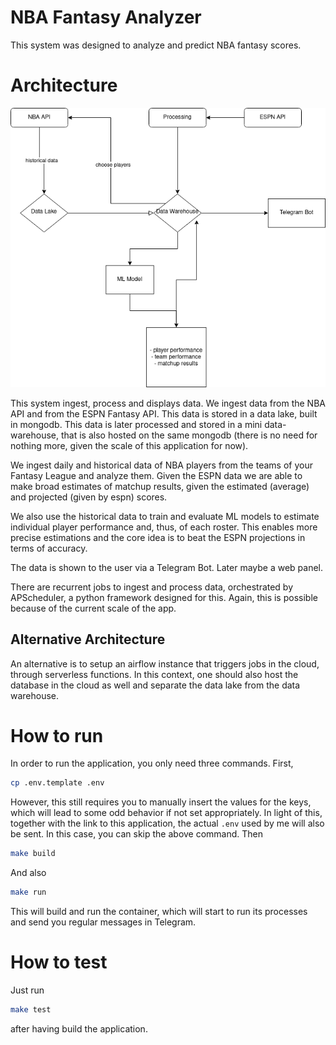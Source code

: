 # NBA Fantasy Analyzer

This system was designed to analyze and predict NBA fantasy scores. 

# Architecture

![Architecture.png](Architecture.png)

This system ingest, process and displays data. We ingest data from the NBA API and from the ESPN Fantasy API. 
This data is stored in a data lake, built in mongodb. This data is later processed and stored in a mini data-warehouse,
that is also hosted on the same mongodb (there is no need for nothing more, given the scale of this application for now). 

We ingest daily and historical data of NBA players from the teams of your Fantasy League and analyze them. Given the ESPN data
we are able to make broad estimates of matchup results, given the estimated (average) and projected (given by espn) scores. 

We also use the historical data to train and evaluate ML models to estimate individual player performance and, thus, 
of each roster. This enables more precise estimations and the core idea is to beat the ESPN projections in terms of 
accuracy. 

The data is shown to the user via a Telegram Bot. Later maybe a web panel.

There are recurrent jobs to ingest and process data, orchestrated by APScheduler, a python framework designed for this. 
Again, this is possible because of the current scale of the app. 

## Alternative Architecture

An alternative is to setup an airflow instance that triggers jobs in the cloud, through serverless functions. In this 
context, one should also host the database in the cloud as well and separate the data lake from the data warehouse. 

# How to run

In order to run the application, you only need three commands. First,
```bash
cp .env.template .env
```
However, this still requires you to manually insert the values for the keys, which will lead to some odd behavior if not
set appropriately. In light of this, together with the link to this application, the actual `.env` used by me will
also be sent. In this case, you can skip the above command. Then
```bash
make build
```
And also
```bash
make run
```

This will build and run the container, which will start to run its processes and send you regular messages in Telegram.

# How to test

Just run 
```bash
make test
```
after having build the application.


